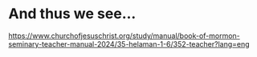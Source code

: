 # And thus we see...

https://www.churchofjesuschrist.org/study/manual/book-of-mormon-seminary-teacher-manual-2024/35-helaman-1-6/352-teacher?lang=eng

